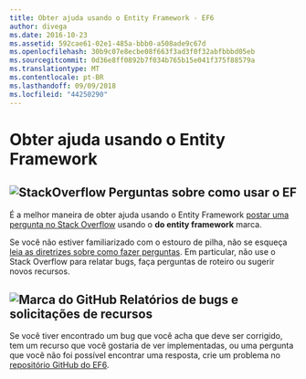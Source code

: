 ```yaml
---
title: Obter ajuda usando o Entity Framework - EF6
author: divega
ms.date: 2016-10-23
ms.assetid: 592cae61-02e1-485a-bbb0-a508ade9c67d
ms.openlocfilehash: 30b9c07e8ecbe08f663f3ad3f0f32abfbbbd05eb
ms.sourcegitcommit: 0d36e8ff0892b7f034b765b15e041f375f88579a
ms.translationtype: MT
ms.contentlocale: pt-BR
ms.lasthandoff: 09/09/2018
ms.locfileid: "44250290"
---
```

# <a name="get-help-using-entity-framework"></a>Obter ajuda usando o Entity Framework
## <a name="stackoverflowef6mediastackoverflowpng-questions-about-using-ef"></a>![StackOverflow](~/ef6/media/stackoverflow.png) Perguntas sobre como usar o EF  

É a melhor maneira de obter ajuda usando o Entity Framework [postar uma pergunta no Stack Overflow](http://stackoverflow.com/questions/ask) usando o **do entity framework** marca.  

Se você não estiver familiarizado com o estouro de pilha, não se esqueça [leia as diretrizes sobre como fazer perguntas](http://stackoverflow.com/help/asking). Em particular, não use o Stack Overflow para relatar bugs, faça perguntas de roteiro ou sugerir novos recursos.  

## <a name="github-markef6mediagithub-mark-32pxpng-bug-reports-and-feature-requests"></a>![Marca do GitHub](~/ef6/media/github-mark-32px.png) Relatórios de bugs e solicitações de recursos  

Se você tiver encontrado um bug que você acha que deve ser corrigido, tem um recurso que você gostaria de ver implementadas, ou uma pergunta que você não foi possível encontrar uma resposta, crie um problema no [repositório GitHub do EF6](https://github.com/aspnet/EntityFramework6/issues).
